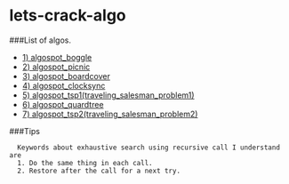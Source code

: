 lets-crack-algo
===============


###List of algos.
- [1) algospot_boggle](https://algospot.com/judge/problem/read/BOGGLE) 
- [2) algospot_picnic](https://algospot.com/judge/problem/read/PICNIC) 
- [3) algospot_boardcover](https://algospot.com/judge/problem/read/BOARDCOVER)
- [4) algospot_clocksync](https://algospot.com/judge/problem/read/CLOCKSYNC)
- [5) algospot_tsp1(traveling_salesman_problem1)](https://algospot.com/judge/problem/read/TSP1)
- [6) algospot_quardtree](https://algospot.com/judge/problem/read/QUADTREE)
- [7) algospot_tsp2(traveling_salesman_problem2)](https://algospot.com/judge/problem/read/TSP2)

###Tips
```
  Keywords about exhaustive search using recursive call I understand are
  1. Do the same thing in each call.
  2. Restore after the call for a next try.
```
